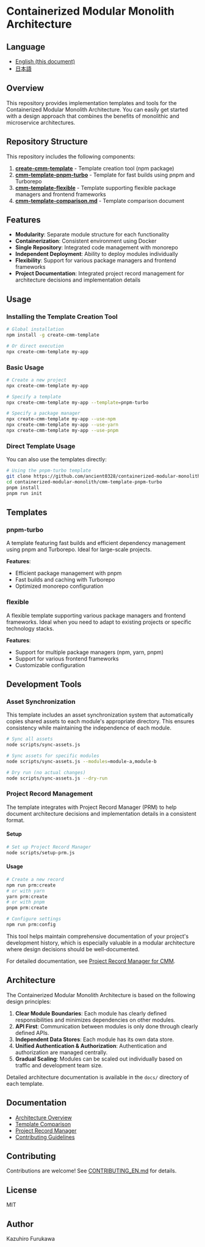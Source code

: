 # Containerized Modular Monolith Architecture

## Language

- [English (this document)](./README.md)
- [日本語](./documents/root/README_ja.md)

## Overview

This repository provides implementation templates and tools for the Containerized Modular Monolith Architecture. You can easily get started with a design approach that combines the benefits of monolithic and microservice architectures.

## Repository Structure

This repository includes the following components:

1. **[create-cmm-template](./create-cmm-template/)** - Template creation tool (npm package)
2. **[cmm-template-pnpm-turbo](./cmm-template-pnpm-turbo/)** - Template for fast builds using pnpm and Turborepo
3. **[cmm-template-flexible](./cmm-template-flexible/)** - Template supporting flexible package managers and frontend frameworks
4. **[cmm-template-comparison.md](./cmm-template-comparison.md)** - Template comparison document

## Features

- **Modularity**: Separate module structure for each functionality
- **Containerization**: Consistent environment using Docker
- **Single Repository**: Integrated code management with monorepo
- **Independent Deployment**: Ability to deploy modules individually
- **Flexibility**: Support for various package managers and frontend frameworks
- **Project Documentation**: Integrated project record management for architecture decisions and implementation details

## Usage

### Installing the Template Creation Tool

```bash
# Global installation
npm install -g create-cmm-template

# Or direct execution
npx create-cmm-template my-app
```

### Basic Usage

```bash
# Create a new project
npx create-cmm-template my-app

# Specify a template
npx create-cmm-template my-app --template=pnpm-turbo

# Specify a package manager
npx create-cmm-template my-app --use-npm
npx create-cmm-template my-app --use-yarn
npx create-cmm-template my-app --use-pnpm
```

### Direct Template Usage

You can also use the templates directly:

```bash
# Using the pnpm-turbo template
git clone https://github.com/ancient0328/containerized-modular-monolith.git
cd containerized-modular-monolith/cmm-template-pnpm-turbo
pnpm install
pnpm run init
```

## Templates

### pnpm-turbo

A template featuring fast builds and efficient dependency management using pnpm and Turborepo. Ideal for large-scale projects.

**Features**:
- Efficient package management with pnpm
- Fast builds and caching with Turborepo
- Optimized monorepo configuration

### flexible

A flexible template supporting various package managers and frontend frameworks. Ideal when you need to adapt to existing projects or specific technology stacks.

**Features**:
- Support for multiple package managers (npm, yarn, pnpm)
- Support for various frontend frameworks
- Customizable configuration

## Development Tools

### Asset Synchronization

This template includes an asset synchronization system that automatically copies shared assets to each module's appropriate directory. This ensures consistency while maintaining the independence of each module.

```bash
# Sync all assets
node scripts/sync-assets.js

# Sync assets for specific modules
node scripts/sync-assets.js --modules=module-a,module-b

# Dry run (no actual changes)
node scripts/sync-assets.js --dry-run
```

### Project Record Management

The template integrates with Project Record Manager (PRM) to help document architecture decisions and implementation details in a consistent format.

#### Setup

```bash
# Set up Project Record Manager
node scripts/setup-prm.js
```

#### Usage

```bash
# Create a new record
npm run prm:create
# or with yarn
yarn prm:create
# or with pnpm
pnpm prm:create

# Configure settings
npm run prm:config
```

This tool helps maintain comprehensive documentation of your project's development history, which is especially valuable in a modular architecture where design decisions should be well-documented.

For detailed documentation, see [Project Record Manager for CMM](./documents/tools/project-record-manager_en.md).

## Architecture

The Containerized Modular Monolith Architecture is based on the following design principles:

1. **Clear Module Boundaries**: Each module has clearly defined responsibilities and minimizes dependencies on other modules.
2. **API First**: Communication between modules is only done through clearly defined APIs.
3. **Independent Data Stores**: Each module has its own data store.
4. **Unified Authentication & Authorization**: Authentication and authorization are managed centrally.
5. **Gradual Scaling**: Modules can be scaled out individually based on traffic and development team size.

Detailed architecture documentation is available in the `docs/` directory of each template.

## Documentation

- [Architecture Overview](./documents/architecture/overview.md)
- [Template Comparison](./documents/architecture/cmm-template-comparison_en.md)
- [Project Record Manager](./documents/tools/project-record-manager_en.md)
- [Contributing Guidelines](./CONTRIBUTING.md)

## Contributing

Contributions are welcome! See [CONTRIBUTING_EN.md](./create-cmm-template/CONTRIBUTING_EN.md) for details.

## License

MIT

## Author

Kazuhiro Furukawa
